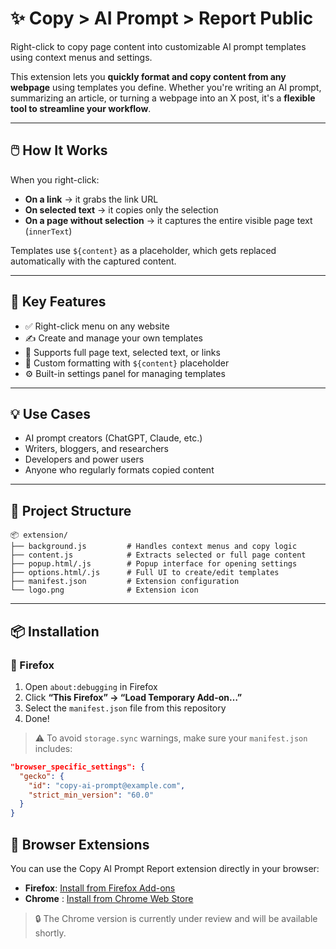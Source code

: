 # ✨ Copy > AI Prompt > Report Public

Right-click to copy page content into customizable AI prompt templates using context menus and settings.

This extension lets you **quickly format and copy content from any webpage** using templates you define. Whether you're writing an AI prompt, summarizing an article, or turning a webpage into an X post, it's a **flexible tool to streamline your workflow**.

---

## 🖱️ How It Works

When you right-click:
- **On a link** → it grabs the link URL
- **On selected text** → it copies only the selection
- **On a page without selection** → it captures the entire visible page text (`innerText`)

Templates use `${content}` as a placeholder, which gets replaced automatically with the captured content.

---

## 🧩 Key Features

- ✅ Right-click menu on any website
- ✍️ Create and manage your own templates
- 🧠 Supports full page text, selected text, or links
- 💬 Custom formatting with `${content}` placeholder
- ⚙️ Built-in settings panel for managing templates

---

## 💡 Use Cases

- AI prompt creators (ChatGPT, Claude, etc.)
- Writers, bloggers, and researchers
- Developers and power users
- Anyone who regularly formats copied content

---

## 📁 Project Structure

```pgsql
📦 extension/
├── background.js         # Handles context menus and copy logic
├── content.js            # Extracts selected or full page content
├── popup.html/.js        # Popup interface for opening settings
├── options.html/.js      # Full UI to create/edit templates
├── manifest.json         # Extension configuration
└── logo.png              # Extension icon
```
---

## 📦 Installation

### 🔧 Firefox

1. Open `about:debugging` in Firefox
2. Click **“This Firefox” → “Load Temporary Add-on…”**
3. Select the `manifest.json` file from this repository
4. Done!

> ⚠️ To avoid `storage.sync` warnings, make sure your `manifest.json` includes:

```json
"browser_specific_settings": {
  "gecko": {
    "id": "copy-ai-prompt@example.com",
    "strict_min_version": "60.0"
  }
}
```

## 🔌 Browser Extensions

You can use the Copy AI Prompt Report extension directly in your browser:

- **Firefox**: [Install from Firefox Add-ons](https://addons.mozilla.org/en-US/firefox/addon/copy-ai-prompt-report/)
- **Chrome** : [Install from Chrome Web Store](https://chromewebstore.google.com/detail/copy-%3E-ai-prompt-%3E-report/cghkccejlkfcinmbifkejmgmaolaoacb)

> 🔒 The Chrome version is currently under review and will be available shortly.

